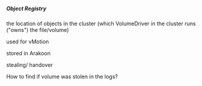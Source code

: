<a name="Object Registry"></a>
##### Object Registry
the location of objects in the cluster (which VolumeDriver in the cluster runs ("owns") the file/volume)

used for vMotion

stored in Arakoon

stealing/ handover


How to find if volume was stolen in the logs?